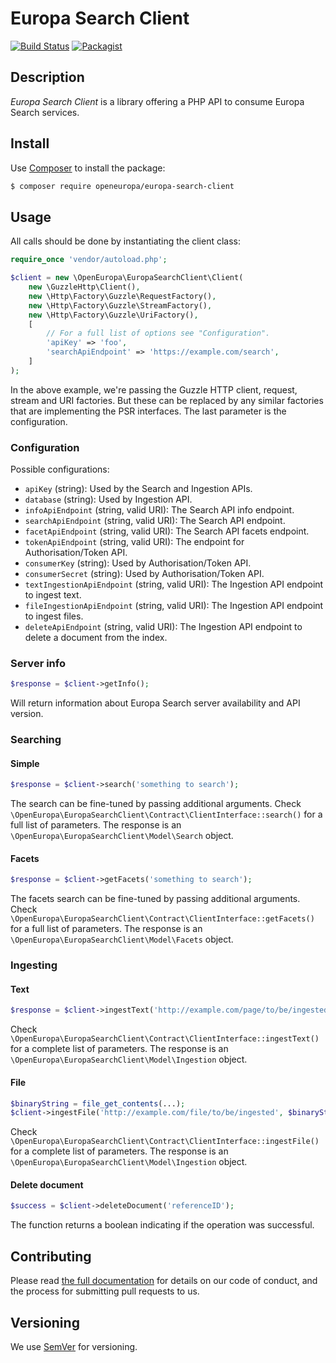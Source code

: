 # Europa Search Client
[![Build Status](https://drone.fpfis.eu/api/badges/openeuropa/europa-search-client/status.svg)](https://drone.fpfis.eu/openeuropa/europa-search-client)
[![Packagist](https://img.shields.io/packagist/v/openeuropa/europa-search-client.svg)](https://packagist.org/packages/openeuropa/europa-search-client)

## Description

_Europa Search Client_ is a library offering a PHP API to consume Europa Search services.

## Install

Use [Composer](https://getcomposer.org/) to install the package:

```bash
$ composer require openeuropa/europa-search-client
```

## Usage

All calls should be done by instantiating the client class:

```php
require_once 'vendor/autoload.php';

$client = new \OpenEuropa\EuropaSearchClient\Client(
    new \GuzzleHttp\Client(),
    new \Http\Factory\Guzzle\RequestFactory(),
    new \Http\Factory\Guzzle\StreamFactory(),
    new \Http\Factory\Guzzle\UriFactory(),
    [
        // For a full list of options see "Configuration".
        'apiKey' => 'foo',
        'searchApiEndpoint' => 'https://example.com/search',
    ]
);
```

In the above example, we're passing the Guzzle HTTP client, request, stream and URI factories. But these can be replaced by any similar factories that are implementing the PSR interfaces. The last parameter is the configuration.

### Configuration

Possible configurations:

- `apiKey` (string): Used by the Search and Ingestion APIs.
- `database` (string): Used by Ingestion API.
- `infoApiEndpoint` (string, valid URI): The Search API info endpoint.
- `searchApiEndpoint` (string, valid URI): The Search API endpoint.
- `facetApiEndpoint` (string, valid URI): The Search API facets endpoint.
- `tokenApiEndpoint` (string, valid URI): The endpoint for Authorisation/Token API.
- `consumerKey` (string): Used by Authorisation/Token API.
- `consumerSecret` (string): Used by Authorisation/Token API.
- `textIngestionApiEndpoint` (string, valid URI): The Ingestion API endpoint to ingest text.
- `fileIngestionApiEndpoint` (string, valid URI): The Ingestion API endpoint to ingest files.
- `deleteApiEndpoint` (string, valid URI): The Ingestion API endpoint to delete a document from the index.

### Server info

```php
$response = $client->getInfo();
```

Will return information about Europa Search server availability and API version.

### Searching

#### Simple

```php
$response = $client->search('something to search');
```

The search can be fine-tuned by passing additional arguments. Check `\OpenEuropa\EuropaSearchClient\Contract\ClientInterface::search()` for a full list of parameters. The response is an `\OpenEuropa\EuropaSearchClient\Model\Search` object.

#### Facets

```php
$response = $client->getFacets('something to search');
```

The facets search can be fine-tuned by passing additional arguments. Check `\OpenEuropa\EuropaSearchClient\Contract\ClientInterface::getFacets()` for a full list of parameters. The response is an `\OpenEuropa\EuropaSearchClient\Model\Facets` object.

### Ingesting

#### Text

```php
$response = $client->ingestText('http://example.com/page/to/be/ingested', 'text to be ingested/index');
```

Check `\OpenEuropa\EuropaSearchClient\Contract\ClientInterface::ingestText()` for a complete list of parameters. The response is an `\OpenEuropa\EuropaSearchClient\Model\Ingestion` object. 

#### File

```php
$binaryString = file_get_contents(...);
$client->ingestFile('http://example.com/file/to/be/ingested', $binaryString);
```

Check `\OpenEuropa\EuropaSearchClient\Contract\ClientInterface::ingestFile()` for a complete list of parameters. The response is an `\OpenEuropa\EuropaSearchClient\Model\Ingestion` object.

#### Delete document

```php
$success = $client->deleteDocument('referenceID');
```

The function returns a boolean indicating if the operation was successful.

## Contributing

Please read [the full documentation](https://github.com/openeuropa/openeuropa) for details on our code of conduct,
and the process for submitting pull requests to us.

## Versioning

We use [SemVer](http://semver.org/) for versioning. 
